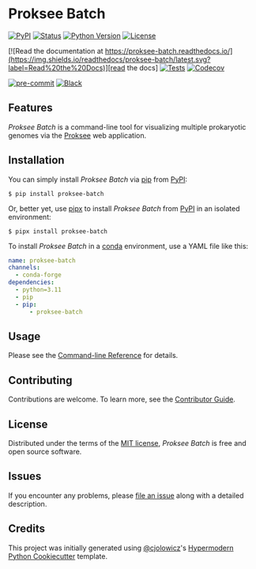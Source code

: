 # Proksee Batch

[![PyPI](https://img.shields.io/pypi/v/proksee-batch.svg)][pypi_]
[![Status](https://img.shields.io/pypi/status/proksee-batch.svg)][status]
[![Python Version](https://img.shields.io/pypi/pyversions/proksee-batch)][python version]
[![License](https://img.shields.io/pypi/l/proksee-batch)][license]

[![Read the documentation at https://proksee-batch.readthedocs.io/](https://img.shields.io/readthedocs/proksee-batch/latest.svg?label=Read%20the%20Docs)][read the docs]
[![Tests](https://github.com/stothard-group/proksee-batch/workflows/Tests/badge.svg)][tests]
[![Codecov](https://codecov.io/gh/stothard-group/proksee-batch/branch/main/graph/badge.svg)][codecov]

[![pre-commit](https://img.shields.io/badge/pre--commit-enabled-brightgreen?logo=pre-commit&logoColor=white)][pre-commit]
[![Black](https://img.shields.io/badge/code%20style-black-000000.svg)][black]

[pypi_]: https://pypi.org/project/proksee-batch/
[status]: https://pypi.org/project/proksee-batch/
[python version]: https://pypi.org/project/proksee-batch
[read the docs]: https://proksee-batch.readthedocs.io/
[tests]: https://github.com/stothard-group/proksee-batch/actions?workflow=Tests
[codecov]: https://app.codecov.io/gh/laelbarlow/proksee-batch
[pre-commit]: https://github.com/pre-commit/pre-commit
[black]: https://github.com/psf/black

## Features

_Proksee Batch_ is a command-line tool for visualizing multiple prokaryotic
genomes via the [Proksee] web application.

## Installation

You can simply install _Proksee Batch_ via [pip] from [PyPI]:

```console
$ pip install proksee-batch
```

Or, better yet, use [pipx] to install _Proksee Batch_ from [PyPI] in an isolated environment:

```console
$ pipx install proksee-batch
```

To install _Proksee Batch_ in a [conda] environment, use a YAML file like this:

```yaml
name: proksee-batch
channels:
  - conda-forge
dependencies:
  - python=3.11
  - pip
  - pip:
      - proksee-batch
```

## Usage

Please see the [Command-line Reference] for details.

## Contributing

Contributions are welcome.
To learn more, see the [Contributor Guide].

## License

Distributed under the terms of the [MIT license][license],
_Proksee Batch_ is free and open source software.

## Issues

If you encounter any problems,
please [file an issue] along with a detailed description.

## Credits

This project was initially generated using [@cjolowicz]'s [Hypermodern Python Cookiecutter] template.

[@cjolowicz]: https://github.com/cjolowicz
[pypi]: https://pypi.org/
[hypermodern python cookiecutter]: https://github.com/cjolowicz/cookiecutter-hypermodern-python
[file an issue]: https://github.com/laelbarlow/proksee-batch/issues
[pip]: https://pip.pypa.io/
[pipx]: https://pipx.pypa.io/stable/
[conda]: https://docs.conda.io/en/latest/
[proksee]: https://proksee.ca

<!-- github-only -->

[license]: https://github.com/laelbarlow/proksee-batch/blob/main/LICENSE
[contributor guide]: https://github.com/laelbarlow/proksee-batch/blob/main/CONTRIBUTING.md
[command-line reference]: https://proksee-batch.readthedocs.io/en/latest/usage.html
